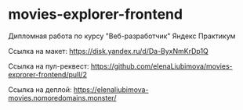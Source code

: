 # movies-explorer-frontend
Дипломная работа по курсу "Веб-разработчик" Яндекс Практикум

Ссылка на макет: https://disk.yandex.ru/d/Da-ByxNmKrDp1Q

Ссылка на пул-реквест: https://github.com/elenaLiubimova/movies-exprorer-frontend/pull/2

Ссылка на деплой: https://elenaliubimova-movies.nomoredomains.monster/